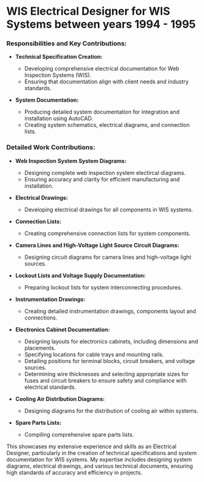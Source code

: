 # WIS Electrical Designer for WIS Systems between years 1994 - 1995
### Responsibilities and Key Contributions:
- **Technical Specification Creation:**
  - Developing comprehensive electrical documentation for Web Inspection Systems (WIS).
  - Ensuring that documentation align with client needs and industry standards.

- **System Documentation:**
  - Producing detailed system documentation for integration and installation using AutoCAD.
  - Creating system schematics, electrical diagrams, and connection lists.

### Detailed Work Contributions:
- **Web Inspection System System Diagrams:**
  - Designing complete web inspection system electircal diagrams.
  - Ensuring accuracy and clarity for efficient manufacturing and installation.

- **Electrical Drawings:**
  - Developing electrical drawings for all components in WIS systems.
  
- **Connection Lists:**
  - Creating comprehensive connection lists for system components.
  
- **Camera Lines and High-Voltage Light Source Circuit Diagrams:**
  - Designing circuit diagrams for camera lines and high-voltage light sources.
 
- **Lockout Lists and Voltage Supply Documentation:**
  - Preparing lockout lists for system interconnecting procedures.
 
- **Instrumentation Drawings:**
  - Creating detailed instrumentation drawings, components layout and connections.
  
- **Electronics Cabinet Documentation:**
  - Designing layouts for electronics cabinets, including dimensions and placements.
  - Specifying locations for cable trays and mounting rails.
  - Detailing positions for terminal blocks, circuit breakers, and voltage sources.
  - Determining wire thicknesses and selecting appropriate sizes for fuses and circuit breakers to ensure safety and compliance with electrical standards.
  
- **Cooling Air Distribution Diagrams:**
  - Designing diagrams for the distribution of cooling air within systems.
  
- **Spare Parts Lists:**
  - Compiling comprehensive spare parts lists.
  
This showcases my extensive experience and skills as an Electrical Designer, particularly in the creation of technical specifications and system documentation for WIS systems. 
My expertise includes designing system diagrams, electrical drawings, and various technical documents, ensuring high standards of accuracy and efficiency in projects.

